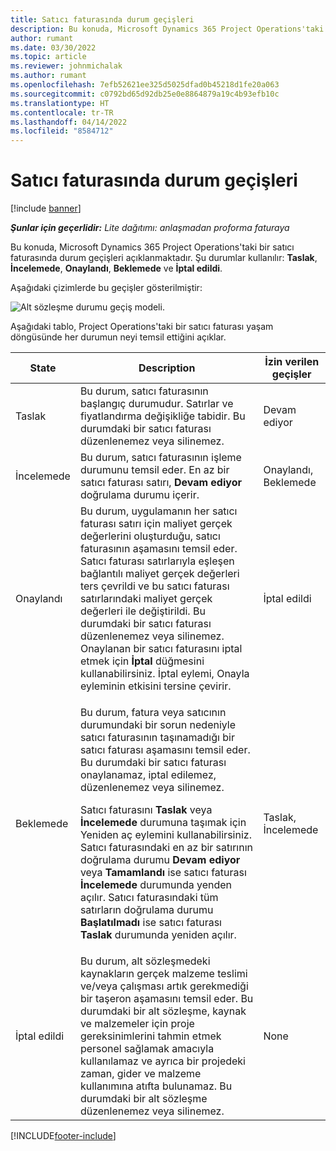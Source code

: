 ```yaml
---
title: Satıcı faturasında durum geçişleri
description: Bu konuda, Microsoft Dynamics 365 Project Operations'taki bir satıcı faturasında durum geçişleri açıklanmaktadır.
author: rumant
ms.date: 03/30/2022
ms.topic: article
ms.reviewer: johnmichalak
ms.author: rumant
ms.openlocfilehash: 7efb52621ee325d5025dfad0b45218d1fe20a063
ms.sourcegitcommit: c0792bd65d92db25e0e8864879a19c4b93efb10c
ms.translationtype: HT
ms.contentlocale: tr-TR
ms.lasthandoff: 04/14/2022
ms.locfileid: "8584712"
---
```

# <a name="state-transitions-on-a-vendor-invoice"></a>Satıcı faturasında durum geçişleri

[!include [banner](../../includes/dataverse-preview.md)]

_**Şunlar için geçerlidir:** Lite dağıtımı: anlaşmadan proforma faturaya_

Bu konuda, Microsoft Dynamics 365 Project Operations'taki bir satıcı faturasında durum geçişleri açıklanmaktadır. Şu durumlar kullanılır: **Taslak**, **İncelemede**, **Onaylandı**, **Beklemede** ve **İptal edildi**.

Aşağıdaki çizimlerde bu geçişler gösterilmiştir:

![Alt sözleşme durumu geçiş modeli.](../media/VI_State_Model.jpg)

Aşağıdaki tablo, Project Operations'taki bir satıcı faturası yaşam döngüsünde her durumun neyi temsil ettiğini açıklar.

| State | Description | İzin verilen geçişler |
| --- | --- | --- |
| Taslak | Bu durum, satıcı faturasının başlangıç durumudur. Satırlar ve fiyatlandırma değişikliğe tabidir. Bu durumdaki bir satıcı faturası düzenlenemez veya silinemez. | Devam ediyor |
| İncelemede | Bu durum, satıcı faturasının işleme durumunu temsil eder. En az bir satıcı faturası satırı, **Devam ediyor** doğrulama durumu içerir. | Onaylandı, Beklemede |
| Onaylandı | Bu durum, uygulamanın her satıcı faturası satırı için maliyet gerçek değerlerini oluşturduğu, satıcı faturasının aşamasını temsil eder. Satıcı faturası satırlarıyla eşleşen bağlantılı maliyet gerçek değerleri ters çevrildi ve bu satıcı faturası satırlarındaki maliyet gerçek değerleri ile değiştirildi. Bu durumdaki bir satıcı faturası düzenlenemez veya silinemez. Onaylanan bir satıcı faturasını iptal etmek için **İptal** düğmesini kullanabilirsiniz. İptal eylemi, Onayla eyleminin etkisini tersine çevirir. | İptal edildi |
| Beklemede | <p>Bu durum, fatura veya satıcının durumundaki bir sorun nedeniyle satıcı faturasının taşınamadığı bir satıcı faturası aşamasını temsil eder. Bu durumdaki bir satıcı faturası onaylanamaz, iptal edilemez, düzenlenemez veya silinemez.</p><p>Satıcı faturasını **Taslak** veya **İncelemede** durumuna taşımak için Yeniden aç eylemini kullanabilirsiniz. Satıcı faturasındaki en az bir satırının doğrulama durumu **Devam ediyor** veya **Tamamlandı** ise satıcı faturası **İncelemede** durumunda yenden açılır. Satıcı faturasındaki tüm satırların doğrulama durumu **Başlatılmadı** ise satıcı faturası **Taslak** durumunda yeniden açılır.</p> | Taslak, İncelemede |
| İptal edildi | Bu durum, alt sözleşmedeki kaynakların gerçek malzeme teslimi ve/veya çalışması artık gerekmediği bir taşeron aşamasını temsil eder. Bu durumdaki bir alt sözleşme, kaynak ve malzemeler için proje gereksinimlerini tahmin etmek personel sağlamak amacıyla kullanılamaz ve ayrıca bir projedeki zaman, gider ve malzeme kullanımına atıfta bulunamaz. Bu durumdaki bir alt sözleşme düzenlenemez veya silinemez. | None |

[!INCLUDE[footer-include](../../includes/footer-banner.md)]
